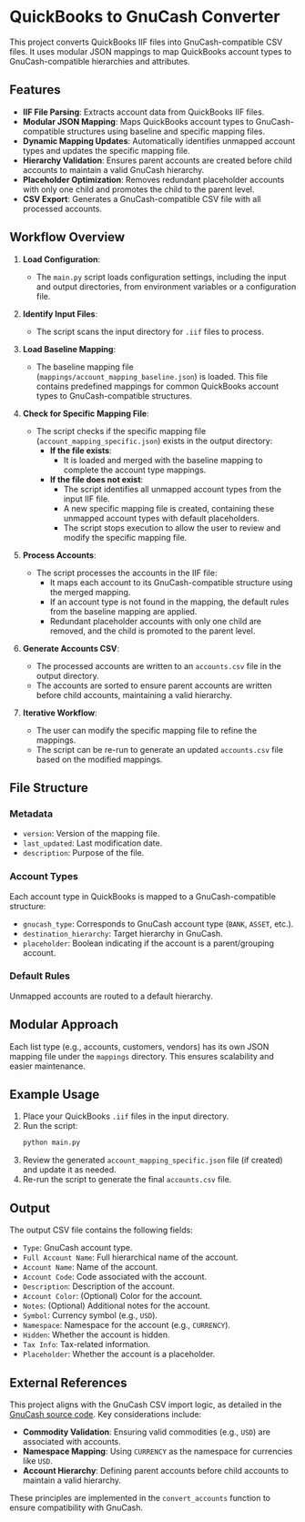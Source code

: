 # QuickBooks to GnuCash Converter

This project converts QuickBooks IIF files into GnuCash-compatible CSV files. It uses modular JSON mappings to map QuickBooks account types to GnuCash-compatible hierarchies and attributes.

## Features

- **IIF File Parsing**: Extracts account data from QuickBooks IIF files.
- **Modular JSON Mapping**: Maps QuickBooks account types to GnuCash-compatible structures using baseline and specific mapping files.
- **Dynamic Mapping Updates**: Automatically identifies unmapped account types and updates the specific mapping file.
- **Hierarchy Validation**: Ensures parent accounts are created before child accounts to maintain a valid GnuCash hierarchy.
- **Placeholder Optimization**: Removes redundant placeholder accounts with only one child and promotes the child to the parent level.
- **CSV Export**: Generates a GnuCash-compatible CSV file with all processed accounts.

## Workflow Overview

1. **Load Configuration**:
   - The `main.py` script loads configuration settings, including the input and output directories, from environment variables or a configuration file.

2. **Identify Input Files**:
   - The script scans the input directory for `.iif` files to process.

3. **Load Baseline Mapping**:
   - The baseline mapping file (`mappings/account_mapping_baseline.json`) is loaded. This file contains predefined mappings for common QuickBooks account types to GnuCash-compatible structures.

4. **Check for Specific Mapping File**:
   - The script checks if the specific mapping file (`account_mapping_specific.json`) exists in the output directory:
     - **If the file exists**:
       - It is loaded and merged with the baseline mapping to complete the account type mappings.
     - **If the file does not exist**:
       - The script identifies all unmapped account types from the input IIF file.
       - A new specific mapping file is created, containing these unmapped account types with default placeholders.
       - The script stops execution to allow the user to review and modify the specific mapping file.

5. **Process Accounts**:
   - The script processes the accounts in the IIF file:
     - It maps each account to its GnuCash-compatible structure using the merged mapping.
     - If an account type is not found in the mapping, the default rules from the baseline mapping are applied.
     - Redundant placeholder accounts with only one child are removed, and the child is promoted to the parent level.

6. **Generate Accounts CSV**:
   - The processed accounts are written to an `accounts.csv` file in the output directory.
   - The accounts are sorted to ensure parent accounts are written before child accounts, maintaining a valid hierarchy.

7. **Iterative Workflow**:
   - The user can modify the specific mapping file to refine the mappings.
   - The script can be re-run to generate an updated `accounts.csv` file based on the modified mappings.

## File Structure

### Metadata
- `version`: Version of the mapping file.
- `last_updated`: Last modification date.
- `description`: Purpose of the file.

### Account Types
Each account type in QuickBooks is mapped to a GnuCash-compatible structure:
- `gnucash_type`: Corresponds to GnuCash account type (`BANK`, `ASSET`, etc.).
- `destination_hierarchy`: Target hierarchy in GnuCash.
- `placeholder`: Boolean indicating if the account is a parent/grouping account.

### Default Rules
Unmapped accounts are routed to a default hierarchy.

## Modular Approach
Each list type (e.g., accounts, customers, vendors) has its own JSON mapping file under the `mappings` directory. This ensures scalability and easier maintenance.

## Example Usage

1. Place your QuickBooks `.iif` files in the input directory.
2. Run the script:
   ```bash
   python main.py
   ```
3. Review the generated `account_mapping_specific.json` file (if created) and update it as needed.
4. Re-run the script to generate the final `accounts.csv` file.

## Output
The output CSV file contains the following fields:
- `Type`: GnuCash account type.
- `Full Account Name`: Full hierarchical name of the account.
- `Account Name`: Name of the account.
- `Account Code`: Code associated with the account.
- `Description`: Description of the account.
- `Account Color`: (Optional) Color for the account.
- `Notes`: (Optional) Additional notes for the account.
- `Symbol`: Currency symbol (e.g., `USD`).
- `Namespace`: Namespace for the account (e.g., `CURRENCY`).
- `Hidden`: Whether the account is hidden.
- `Tax Info`: Tax-related information.
- `Placeholder`: Whether the account is a placeholder.

## External References
This project aligns with the GnuCash CSV import logic, as detailed in the [GnuCash source code](https://github.com/Gnucash/gnucash/blob/stable/gnucash/import-export/csv-imp/assistant-csv-account-import.c). Key considerations include:
- **Commodity Validation**: Ensuring valid commodities (e.g., `USD`) are associated with accounts.
- **Namespace Mapping**: Using `CURRENCY` as the namespace for currencies like `USD`.
- **Account Hierarchy**: Defining parent accounts before child accounts to maintain a valid hierarchy.

These principles are implemented in the `convert_accounts` function to ensure compatibility with GnuCash.
